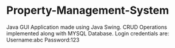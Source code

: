 # Property-Management-System
Java GUI Application made using Java Swing. CRUD Operations implemented along with MYSQL Database. 
Login credentials are:
Username:abc
Password:123
